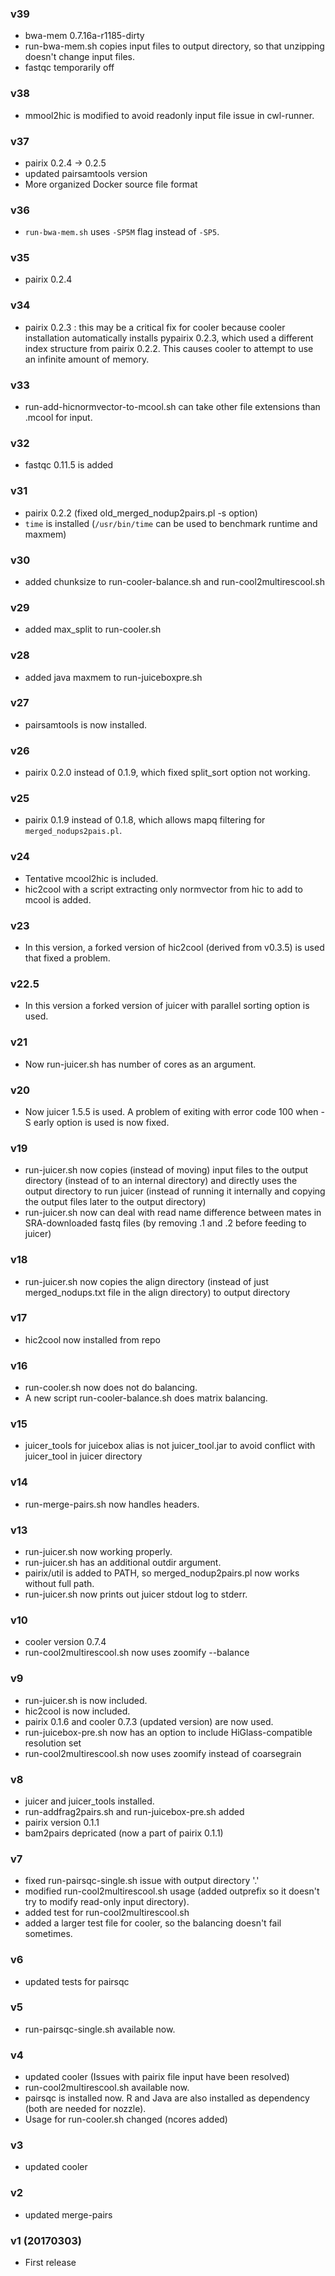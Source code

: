 ### v39
* bwa-mem 0.7.16a-r1185-dirty
* run-bwa-mem.sh copies input files to output directory, so that unzipping doesn't change input files.
* fastqc temporarily off

### v38
* mmool2hic is modified to avoid readonly input file issue in cwl-runner.

### v37
* pairix 0.2.4 -> 0.2.5
* updated pairsamtools version
* More organized Docker source file format

### v36
* `run-bwa-mem.sh` uses `-SP5M` flag instead of `-SP5`.

### v35
* pairix 0.2.4

### v34
* pairix 0.2.3 : this may be a critical fix for cooler because cooler installation automatically installs pypairix 0.2.3, which used a different index structure from pairix 0.2.2. This causes cooler to attempt to use an infinite amount of memory.

### v33
* run-add-hicnormvector-to-mcool.sh can take other file extensions than .mcool for input.

### v32
* fastqc 0.11.5 is added

### v31
* pairix 0.2.2 (fixed old_merged_nodup2pairs.pl -s option)
* `time` is installed (`/usr/bin/time` can be used to benchmark runtime and maxmem)

### v30
* added chunksize to run-cooler-balance.sh and run-cool2multirescool.sh

### v29
* added max_split to run-cooler.sh

### v28
* added java maxmem to run-juiceboxpre.sh

### v27
* pairsamtools is now installed.

### v26
* pairix 0.2.0 instead of 0.1.9, which fixed split_sort option not working.

### v25
* pairix 0.1.9 instead of 0.1.8, which allows mapq filtering for `merged_nodups2pais.pl`.

### v24
* Tentative mcool2hic is included.
* hic2cool with a script extracting only normvector from hic to add to mcool is added.

### v23
* In this version, a forked version of hic2cool (derived from v0.3.5) is used that fixed a problem.

### v22.5
* In this version a forked version of juicer with parallel sorting option is used.

### v21
* Now run-juicer.sh has number of cores as an argument.

### v20
* Now juicer 1.5.5 is used. A problem of exiting with error code 100 when -S early option is used is now fixed.

### v19
* run-juicer.sh now copies (instead of moving) input files to the output directory (instead of to an internal directory) and directly uses the output directory to run juicer (instead of running it internally and copying the output files later to the output directory)
* run-juicer.sh now can deal with read name difference between mates in SRA-downloaded fastq files (by removing .1 and .2 before feeding to juicer)

### v18
* run-juicer.sh now copies the align directory (instead of just merged_nodups.txt file in the align directory) to output directory

### v17
* hic2cool now installed from repo

### v16
* run-cooler.sh now does not do balancing.
* A new script run-cooler-balance.sh does matrix balancing.

### v15
* juicer_tools for juicebox alias is not juicer_tool.jar to avoid conflict with juicer_tool in juicer directory

### v14
* run-merge-pairs.sh now handles headers.

### v13
* run-juicer.sh now working properly.
* run-juicer.sh has an additional outdir argument.
* pairix/util is added to PATH, so merged_nodup2pairs.pl now works without full path.
* run-juicer.sh now prints out juicer stdout log to stderr.

### v10
* cooler version 0.7.4
* run-cool2multirescool.sh now uses zoomify --balance

### v9
* run-juicer.sh is now included.
* hic2cool is now included.
* pairix 0.1.6 and cooler 0.7.3 (updated version) are now used.
* run-juicebox-pre.sh now has an option to include HiGlass-compatible resolution set
* run-cool2multirescool.sh now uses zoomify instead of coarsegrain

### v8
* juicer and juicer_tools installed.
* run-addfrag2pairs.sh and run-juicebox-pre.sh added 
* pairix version 0.1.1
* bam2pairs depricated (now a part of pairix 0.1.1)

### v7
* fixed run-pairsqc-single.sh issue with output directory '.'
* modified run-cool2multirescool.sh usage (added outprefix so it doesn't try to modify read-only input directory).
* added test for run-cool2multirescool.sh
* added a larger test file for cooler, so the balancing doesn't fail sometimes.

### v6
* updated tests for pairsqc

### v5
* run-pairsqc-single.sh available now.

### v4
* updated cooler (Issues with pairix file input have been resolved)
* run-cool2multirescool.sh available now.
* pairsqc is installed now. R and Java are also installed as dependency (both are needed for nozzle).
* Usage for run-cooler.sh changed (ncores added)

### v3
* updated cooler

### v2
* updated merge-pairs

### v1 (20170303)
* First release
